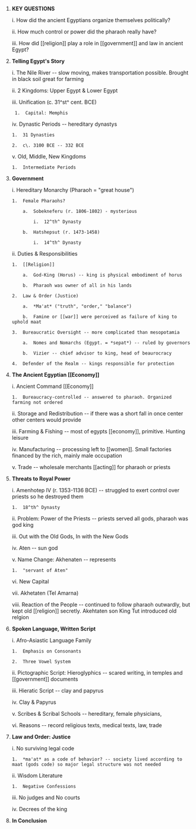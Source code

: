 1.  **KEY QUESTIONS**

    i.  How did the ancient Egyptians organize themselves politically?

    ii. How much control or power did the pharaoh really have?

    iii. How did [[religion]] play a role in [[government]] and law in ancient Egypt?

2.  **Telling Egypt's Story**

    i.  The Nile River -- slow moving, makes transportation possible. Brought in black soil great for farming

    ii. 2 Kingdoms: Upper Egypt & Lower Egypt

    iii. Unification (c. 31^st^ cent. BCE)

         1.  Capital: Memphis

    iv. Dynastic Periods -- hereditary dynastys

        1.  31 Dynasties

        2.  c\. 3100 BCE -- 332 BCE

    v.  Old, Middle, New Kingdoms

        1.  Intermediate Periods

3.  **Government**

    i.  Hereditary Monarchy (Pharaoh = "great house")

        1.  Female Pharaohs?

            a.  Sobekneferu (r. 1806-1802) - mysterious

                i.  12^th^ Dynasty

            b.  Hatshepsut (r. 1473-1458)

                i.  14^th^ Dynasty

    ii. Duties & Responsibilities

        1.  [[Religion]]

            a.  God-King (Horus) -- king is physical embodiment of horus

            b.  Pharaoh was owner of all in his lands

        2.  Law & Order (Justice)

            a.  *Ma'at* ("truth", "order," "balance")

            b.  Famine or [[war]] were perceived as failure of king to uphold maat

        3.  Bureaucratic Oversight -- more complicated than mesopotamia

            a.  Nomes and Nomarchs (Egypt. = *sepat*) -- ruled by governors

            b.  Vizier -- chief advisor to king, head of beaurocracy

        4.  Defender of the Realm -- kings responsible for protection

4.  **The Ancient Egyptian [[Economy]]**

    i.  Ancient Command [[Economy]]

        1.  Bureaucracy-controlled -- answered to pharaoh. Organized farming not ordered

    ii. Storage and Redistribution -- if there was a short fall in once center other centers would provide

    iii. Farming & Fishing -- most of egypts [[economy]], primitive. Hunting leisure

    iv. Manufacturing -- processing left to [[women]]. Small factories financed by the rich, mainly male occupation

    v.  Trade -- wholesale merchants [[acting]] for pharaoh or priests

5.  **Threats to Royal Power**

    i.  Amenhotep IV (r. 1353-1136 BCE) -- struggled to exert control over priests so he destroyed them

        1.  18^th^ Dynasty

    ii. Problem: Power of the Priests -- priests served all gods, pharaoh was god king

    iii. Out with the Old Gods, In with the New Gods

    iv. Aten -- sun god

    v.  Name Change: Akhenaten -- represents

        1.  "servant of Aten"

    vi. New Capital

    vii. Akhetaten (Tel Amarna)

    viii. Reaction of the People -- continued to follow pharaoh outwardly, but kept old [[religion]] secretly. Akehtaten son King Tut introduced old relgion

6.  **Spoken Language, Written Script**

    i.  Afro-Asiastic Language Family

        1.  Emphasis on Consonants

        2.  Three Vowel System

    ii. Pictographic Script: Hieroglyphics -- scared writing, in temples and [[government]] documents

    iii. Hieratic Script -- clay and papyrus

    iv. Clay & Papyrus

    v.  Scribes & Scribal Schools -- hereditary, female physicians,

    vi. Reasons -- record religious texts, medical texts, law, trade

7.  **Law and Order: Justice**

    i.  No surviving legal code

        1.  *ma'at* as a code of behavior? -- society lived according to maat (gods code) so major legal structure was not needed

    ii. Wisdom Literature

        1.  Negative Confessions

    iii. No judges and No courts

    iv. Decrees of the king

8.  **In Conclusion**
